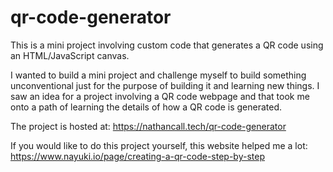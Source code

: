 # qr-code-generator

This is a mini project involving custom code that generates a QR code using an HTML/JavaScript canvas.

I wanted to build a mini project and challenge myself to build something unconventional just for the purpose of building it and learning new things. I saw an idea for a project involving a QR code webpage and that took me onto a path of learning the details of how a QR code is generated.

The project is hosted at: https://nathancall.tech/qr-code-generator

If you would like to do this project yourself, this website helped me a lot: https://www.nayuki.io/page/creating-a-qr-code-step-by-step

